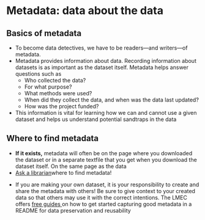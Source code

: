 # Metadata: data about the data

## Basics of metadata

* To become data detectives, we have to be readers—and writers—of metadata.
* Metadata provides information about data. Recording information about datasets is  as important as the dataset itself. Metadata helps answer questions such as
    * Who collected the data?
    * For what purpose?
    * What methods were used?
    * When did they collect the data, and when was the data last updated?
    * How was the project funded?
* This information is vital for learning how we can and cannot use a given dataset and helps us understand potential sandtraps in the data

## Where to find metadata

* **If it exists,** metadata will often be on the page where you downloaded the dataset or in a separate textfile that you get when you download the dataset itself.
On the same page as the data
* [Ask a librarian](https://www.leventhalmap.org/research/geospatial/)where to find metadata!

<hideable title="Making your own metadata">

* If you are making your own dataset, it is your responsibility to create and share the metadata with others! Be sure to give context to your created data so that others may use it with the correct intentions. The LMEC offers [free guides ](https://geoservices.leventhalmap.org/cartinal/guides/readme-instructions.html) on how to get started capturing good metadata in a README for data preservation and reusability

</hideable>




